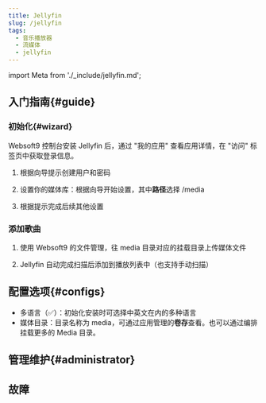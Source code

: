 ```yaml
---
title: Jellyfin
slug: /jellyfin
tags:
  - 音乐播放器
  - 流媒体
  - jellyfin
---
```


import Meta from './_include/jellyfin.md';

<Meta name="meta" />

## 入门指南{#guide}

### 初始化{#wizard}

Websoft9 控制台安装 Jellyfin 后，通过 "我的应用" 查看应用详情，在 "访问" 标签页中获取登录信息。  

1. 根据向导提示创建用户和密码

2. 设置你的媒体库：根据向导开始设置，其中**路径**选择 /media

3. 根据提示完成后续其他设置

### 添加歌曲

1. 使用 Websoft9 的文件管理，往 media 目录对应的挂载目录上传媒体文件

2. Jellyfin 自动完成扫描后添加到播放列表中（也支持手动扫描）

## 配置选项{#configs}

- 多语言（✅）：初始化安装时可选择中英文在内的多种语言
- 媒体目录：目录名称为 media，可通过应用管理的**卷存**查看。也可以通过编排挂载更多的 Media 目录。  

## 管理维护{#administrator}

## 故障

